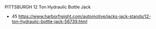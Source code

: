 PITTSBURGH 12 Ton Hydraulic Bottle Jack
- 45 https://www.harborfreight.com/automotive/jacks-jack-stands/12-ton-hydraulic-bottle-jack-56739.html
